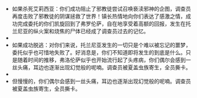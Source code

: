 - 如果杀死艾莉西亚：你们成功阻止了邪教徒尝试召唤亵渎邪神的企图，调查员再度击败了邪教徒的阴谋拯救了世界！镇长热情地向你们表达了感激之情，成功完成委托的你们凯旋回到了弗罗伦萨，自在地享受着高额的回报，发生在托兰尼亚的纵火案和烧焦的尸体已经成了调查员过去的记忆。
-
- 如果成功脱逃：对你们来说，托兰尼亚发生的一切只是个难以被忘记的噩梦，委托似乎也可惜地失败了。好消息是，你们不知道即将发生的到底是什么。只是随着时间的推移，弗洛伦萨似乎也开始流行起了头疼病，你们偶尔会感到一丝头痛，耳边也逐渐出现幻觉般的呢喃。调查员被夏盖虫族寄生，全员撕卡。
-
- 但慢慢的，你们偶尔会感到一丝头痛，耳边也逐渐出现幻觉般的呢喃。调查员被夏盖虫族寄生，全员撕卡。